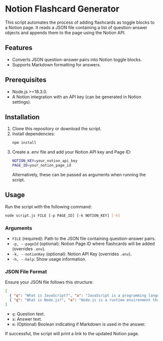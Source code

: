 # Notion Flashcard Generator

This script automates the process of adding flashcards as toggle blocks to a Notion page. It reads a JSON file containing a list of question-answer objects and appends them to the page using the Notion API.

## Features
- Converts JSON question-answer pairs into Notion toggle blocks.
- Supports Markdown formatting for answers.

## Prerequisites
- Node.js >=18.3.0.
- A Notion integration with an API key (can be generated in Notion settings).

## Installation
1. Clone this repository or download the script.
2. Install dependencies:
   ```sh
   npm install
   ```
3. Create a .env file and add your Notion API key and Page ID:
   ```sh
   NOTION_KEY=your_notion_api_key
   PAGE_ID=your_notion_page_id
   ```
   Alternatively, these can be passed as arguments when running the script.

## Usage
Run the script with the following command:
```sh
node script.js FILE [-p PAGE_ID] [-k NOTION_KEY] [-h]
```

### Arguments
- `FILE` (required): Path to the JSON file containing question-answer pairs.
- `-p, --pageId` (optional): Notion Page ID where flashcards will be added (overrides `.env`).
- `-k, --notionKey` (optional): Notion API Key (overrides `.env`).
- `-h, --help`: Show usage information.

### JSON File Format
Ensure your JSON file follows this structure:
```json
[
  { "q": "What is JavaScript?", "a": "JavaScript is a programming language used for *web development*.", "m": true },
  { "q": "What is Node.js?", "a": "Node.js is a runtime environment that allows executing JavaScript outside the browser.", "m": false }
]
```
- `q`: Question text.
- `a`: Answer text.
- `m`: (Optional) Boolean indicating if Markdown is used in the answer.

If successful, the script will print a link to the updated Notion page.

